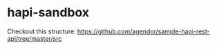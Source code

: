 # hapi-sandbox

Checkout this structure: https://github.com/agendor/sample-hapi-rest-api/tree/master/src